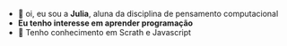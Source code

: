 - 👋 oi, eu sou a **Julia**, aluna da disciplina de pensamento computacional
- **Eu tenho interesse em aprender programação**
- 💞️ Tenho conhecimento em Scrath e Javascript


<!---
juliafernandessilva/juliafernandessilva is a ✨ special ✨ repository because its `README.md` (this file) appears on your GitHub profile.
You can click the Preview link to take a look at your changes.
--->
